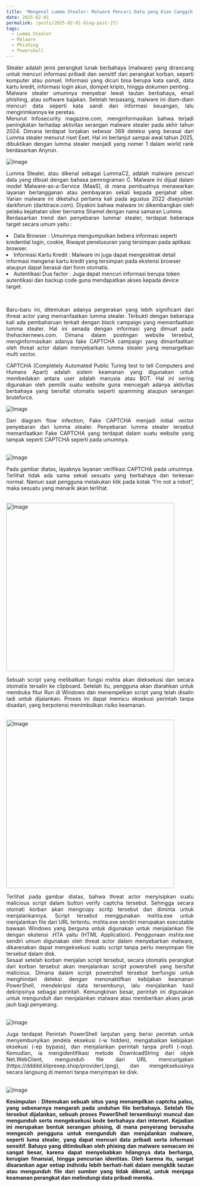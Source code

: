 ```yaml
---
title: 'Mengenal Lumma Stealer: Malware Pencuri Data yang Kian Canggih'
date: 2025-02-01
permalink: /posts/2025-02-01-blog-post-27/
tags:
  - Lumma Stealer
  - Malware
  - Phishing
  - Powershell
---
```

<p style="text-align: justify;">
Stealer adalah jenis perangkat lunak berbahaya (malware) yang dirancang untuk mencuri informasi pribadi dan sensitif dari perangkat korban, seperti komputer atau ponsel. Informasi yang dicuri bisa berupa kata sandi, data kartu kredit, informasi login akun, dompet kripto, hingga dokumen penting.
<br>
Malware stealer umumnya menyebar lewat tautan berbahaya, email phishing, atau software bajakan. Setelah terpasang, malware ini diam-diam mencuri data seperti kata sandi dan informasi keuangan, lalu mengirimkannya ke peretas.
<br>
Menurut Infosecurity magazine.com, menginformasikan bahwa terjadi peningkatan terhadap aktivitas serangan malware stealer pada akhir tahun 2024. Dimana terdapat lonjakan sebesar 369 deteksi yang berasal dari Lumma stealer menurut riset Eset. Hal ini berlanjut sampai awal tahun 2025, dibuktikan dengan lumma stealer menjadi yang nomer 1 dalam world rank berdasarkan Anyrun.
</p>

![Image](https://github.com/user-attachments/assets/8d530a2e-5309-4057-a9b7-ba93319def06)

<p style="text-align: justify;">
Lumma Stealer, atau dikenal sebagai LummaC2, adalah malware pencuri data yang dibuat dengan bahasa pemrograman C. Malware ini dijual dalam model Malware-as-a-Service (MaaS), di mana pembuatnya menawarkan layanan berlangganan atau pembayaran sekali kepada penjahat siber. Varian malware ini diketahui pertama kali pada agustus 2022 disejumlah darkforum (darktrace.com). Diyakini bahwa malware ini dikembangkan oleh pelaku kejahatan siber bernama Shamel dengan nama samaran Lumma.
<br>
Berdasarkan trend dari penyebaran lummar stealer, terdapat beberapa target secara umum yaitu : 
<li>Data Browser : Umumnya mengumpulkan bebera informasi seperti kredential login, cookie, Riwayat penelusuran yang tersimpan pada aplikasi browser.</li>
<li>Informasi Kartu Kredit : Malware ini juga dapat mengesktrak detail informasi mengenai kartu kredit yang tersimpan pada ekstensi browser ataupun dapat berasal dari form otomatis.</li>
<li>Autentikasi Dua factor : Juga dapat mencuri informasi berupa token autentikasi dan backup code guna mendapatkan akses kepada device target.</li>
</p>
<br>
<p style="text-align: justify;">
Baru-baru ini, ditemukan adanya pergerakan yang lebih significant dari threat actor yang memanfaatkan lumma stealer. Terbukti dengan beberapa kali ada pembaharuan terkait dengan black campaign yang memanfaatkan lumma stealer. Hal ini senada dengan informasi yang dimuat pada thehackernews.com. Dimana dalam postingan website tersebut, menginformasikan adanya fake CAPTCHA campaign yang dimanfaatkan oleh threat actor dalam menyebarkan lumma stealer yang menargetkan multi sector.
<br>
</p>
<p style="text-align: justify;">
CAPTCHA (Completely Automated Public Turing test to tell Computers and Humans Apart) adalah sistem keamanan yang digunakan untuk membedakan antara user adalah manusia atau BOT.  Hal ini sering digunakan oleh pemilik suatu website guna mencegah adanya aktivitas berbahaya yang bersifat otomatis seperti spamming ataupun serangan bruteforce.
<br>
</p>

![Image](https://github.com/user-attachments/assets/e3523c9c-e8a8-40e5-a297-3e5ebfb95b7b)

<p style="text-align: justify;">
Dari diagram flow infection, Fake CAPTCHA menjadi initial vector penyebaran dari lumma stealer. Penyebaran lumma stealer tersebut memanfaatkan Fake CAPTCHA yang terdapat dalam suatu website yang tampak seperti CAPTCHA seperti pada umumnya. 
<br><br>
</p>

![Image](https://github.com/user-attachments/assets/dc13ff69-4dc8-493b-9cf8-8a10f6accb09)

<p style="text-align: justify;">
Pada gambar diatas, layaknya layanan verifikasi CAPTCHA pada umumnya. Terlihat tidak ada sama sekali sesuatu yang berbahaya dan terkesan normal. Namun saat pengguna melakukan klik pada kotak “I’m not a robot”, maka sesuatu yang menarik akan terlihat. 
<br><br>
</p>

<img width="451" alt="Image" src="https://github.com/user-attachments/assets/aadd15ad-d480-4ca8-9a5a-33b03c1293f0" />

<p style="text-align: justify;">
Sebuah script yang melibatkan fungsi mshta akan dieksekusi dan secara otomatis tersalin ke clipboard. Setelah itu, pengguna akan diarahkan untuk membuka fitur Run di Windows dan menempelkan script yang telah disalin tadi untuk dijalankan. Proses ini dapat memicu eksekusi perintah tanpa disadari, yang berpotensi menimbulkan risiko keamanan.
<br><br>
</p>

<img width="451" alt="Image" src="https://github.com/user-attachments/assets/ea8b3502-1e1c-429f-a59e-7bfa01fcf898" />

<p style="text-align: justify;">
Terlihat pada gambar diatas, bahwa threat actor menyisipkan suatu malicious script dalam button verify captcha tersebut. Sehingga secara otomati korban akan mengcopy scritp tersebut dan diminta untuk menjalankannya.  Script tersebut menggunakan mshta.exe untuk menjalankan file dari URL tertentu. mshta.exe sendiri merupakan executable bawaan Windows yang berguna untuk digunakan untuk menjalankan file dengan ekstensi .HTA yaitu (HTML Application). Penggunaan mshta.exe sendiri umum digunakan oleh threat actor dalam menyebarkan malware, dikarenakan dapat mengeksekusi suatu script tanpa perlu menyimpan file tersebut dalam disk. 
<br>
Sesaat setelah korban menjalan script tersebut, secara otomatis perangkat dari korban tersebut akan menjalankan script powershell yang bersifat malicious. Dimana dalam script powershell tersebut berfungsi untuk menghindari deteksi dengan menonaktifkan kebijakan keamanan PowerShell, mendekripsi data tersembunyi, lalu menjalankan hasil dekripsinya sebagai perintah. Kemungkinan besar, perintah ini digunakan untuk mengunduh dan menjalankan malware atau memberikan akses jarak jauh bagi penyerang. 
<br><br>
</p>

![Image](https://github.com/user-attachments/assets/dcff75d5-b734-4dda-8298-79bdd7895c37)

<p style="text-align: justify;">
Juga terdapat Perintah PowerShell lanjutan yang berisi perintah untuk menyembunyikan jendela eksekusi (-w hidden), mengabaikan kebijakan eksekusi (-ep bypass), dan menjalankan perintah tanpa profil (-nop). Kemudian, ia mengidentifikasi metode DownloadString dari objek Net.WebClient, mengunduh file dari URL mencurigakan (https://ddddd.kliprexep.shop/provider(.)png), dan mengeksekusinya secara langsung di memori tanpa menyimpan ke disk. 
<br><br>
</p>

![Image](https://github.com/user-attachments/assets/62cc2121-27c7-4e02-95d0-139ded13993a)

<p style="text-align: justify;">
<b>Kesimpulan : <b>
Ditemukan sebuah situs yang menampilkan captcha palsu, yang sebenarnya mengarah pada unduhan file berbahaya. Setelah file tersebut dijalankan, sebuah proses PowerShell tersembunyi muncul dan mengunduh serta mengeksekusi kode berbahaya dari internet. Kejadian ini merupakan bentuk serangan phising, di mana penyerang berusaha mengecoh pengguna untuk mengunduh dan menjalankan malware, seperti luma stealer, yang dapat mencuri data pribadi serta informasi sensitif. Bahaya yang ditimbulkan oleh phising dan malware semacam ini sangat besar, karena dapat menyebabkan hilangnya data berharga, kerugian finansial, hingga pencurian identitas. Oleh karena itu, sangat disarankan agar setiap individu lebih berhati-hati dalam mengklik tautan atau mengunduh file dari sumber yang tidak dikenal, untuk menjaga keamanan perangkat dan melindungi data pribadi mereka.
</p>